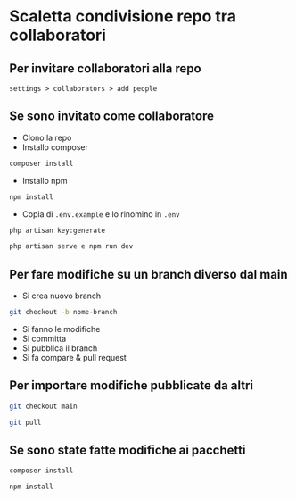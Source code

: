 # Scaletta condivisione repo tra collaboratori

## Per invitare collaboratori alla repo
`settings > collaborators > add people`

## Se sono invitato come collaboratore
- Clono la repo
- Installo composer
```bash
composer install
```
- Installo npm
```bash
npm install
```
- Copia di `.env.example` e lo rinomino in `.env`
```bash
php artisan key:generate
```
```bash
php artisan serve e npm run dev
```

## Per fare modifiche su un branch diverso dal main
- Si crea nuovo branch 
```bash
git checkout -b nome-branch
```
- Si fanno le modifiche
- Si committa
- Si pubblica il branch
- Si fa compare & pull request

## Per importare modifiche pubblicate da altri
```bash
git checkout main
```
```bash
git pull
```

## Se sono state fatte modifiche ai pacchetti
```bash
composer install
```
```bash
npm install
```

